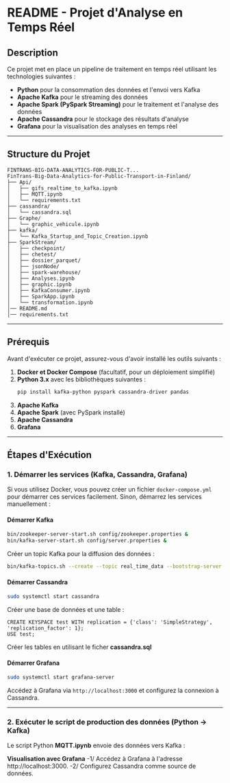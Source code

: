 # README - Projet d'Analyse en Temps Réel

## Description
Ce projet met en place un pipeline de traitement en temps réel utilisant les technologies suivantes :
- **Python** pour la consommation des données et l'envoi vers Kafka
- **Apache Kafka** pour le streaming des données
- **Apache Spark (PySpark Streaming)** pour le traitement et l'analyse des données
- **Apache Cassandra** pour le stockage des résultats d'analyse
- **Grafana** pour la visualisation des analyses en temps réel

---

## Structure du Projet

```
FINTRANS-BIG-DATA-ANALYTICS-FOR-PUBLIC-T...
FinTrans-Big-Data-Analytics-for-Public-Transport-in-Finland/
├── Api/
│   ├── gifs_realtime_to_kafka.ipynb
│   ├── MQTT.ipynb
│   └── requirements.txt
├── cassandra/
│   └── cassandra.sql
├── Graphe/
│   └── graphic_vehicule.ipynb
├── kafka/
│   └── Kafka_Startup_and_Topic_Creation.ipynb
├── SparkStream/
│   ├── checkpoint/
│   ├── chetest/
│   ├── dossier_parquet/
│   ├── jsonNode/
│   ├── spark-warehouse/
│   ├── Analyses.ipynb
│   ├── graphic.ipynb
│   ├── KafkaConsumer.ipynb
│   ├── SparkApp.ipynb
│   └── transformation.ipynb
│── README.md
│── requirements.txt
```

---

## Prérequis
Avant d'exécuter ce projet, assurez-vous d'avoir installé les outils suivants :

1. **Docker et Docker Compose** (facultatif, pour un déploiement simplifié)
2. **Python 3.x** avec les bibliothèques suivantes :
   ```bash
   pip install kafka-python pyspark cassandra-driver pandas
   ```
3. **Apache Kafka**
4. **Apache Spark** (avec PySpark installé)
5. **Apache Cassandra**
6. **Grafana**

---

## Étapes d'Exécution

### 1. Démarrer les services (Kafka, Cassandra, Grafana)

Si vous utilisez Docker, vous pouvez créer un fichier `docker-compose.yml` pour démarrer ces services facilement.
Sinon, démarrez les services manuellement :

#### Démarrer Kafka
```bash
bin/zookeeper-server-start.sh config/zookeeper.properties &
bin/kafka-server-start.sh config/server.properties &
```
Créer un topic Kafka pour la diffusion des données :
```bash
bin/kafka-topics.sh --create --topic real_time_data --bootstrap-server localhost:9092 --partitions 1 --replication-factor 1
```

#### Démarrer Cassandra
```bash
sudo systemctl start cassandra
```
Créer une base de données et une table :
```cql
CREATE KEYSPACE test WITH replication = {'class': 'SimpleStrategy', 'replication_factor': 1};
USE test;
```
Créer les tables en utilisant le ficher **cassandra.sql**

#### Démarrer Grafana
```bash
sudo systemctl start grafana-server
```
Accédez à Grafana via `http://localhost:3000` et configurez la connexion à Cassandra.

---

### 2. Exécuter le script de production des données (Python → Kafka)
Le script  Python  **MQTT.ipynb** envoie des données  vers Kafka :


**Visualisation avec Grafana**
-1/ Accédez à Grafana à l'adresse http://localhost:3000.
-2/ Configurez Cassandra comme source de données.



